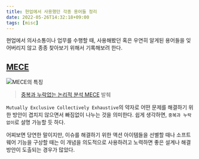 ```yaml
---
title: 현업에서 사용했던 각종 용어들 정리
date: 2022-05-26T14:32:18+09:00
tags: [misc]
---
```


현업에서 의사소통이나 업무를 수행할 때, 사용해봤던 혹은 우연히 알게된 용어들을 잊어버리지 않고 종종 찾아보기 위해서 기록해보려 한다.

## [MECE](https://ko.wikipedia.org/wiki/MECE)

![MECE의 특징](https://img1.daumcdn.net/thumb/R1280x0/?scode=mtistory2&fname=https%3A%2F%2Fk.kakaocdn.net%2Fdn%2FbYCnyj%2FbtqJOzL4NOj%2F8agJdkErNXz8GC58hNZttk%2Fimg.png)
> [중복과 누락없는 논리적 분석 MECE](https://techness.tistory.com/m/entry/%EC%A4%91%EB%B3%B5%EA%B3%BC-%EB%88%84%EB%9D%BD%EC%97%86%EB%8A%94-%EB%85%BC%EB%A6%AC%EC%A0%81-%EB%B6%84%EC%84%9D-MECE) 발췌

`Mutually Exclusive Collectively Exhaustive`의 약자로 어떤 문제를 해결하기 위한 방안이 겹치지 않으면서 빠짐없이 나누는 것을 의미한다. 쉽게 생각하면, `중복과 누락 없이`로 설명 가능할 듯 하다.

어찌보면 당연한 말이지만, 이슈를 해결하기 위한 액션 아이템들을 선별할 때나 소프트웨어 기능을 구상할 때는 이 개념을 의도적으로 사용하려고 노력하면 좋은 설계나 해결 방안이 도출되는 경우가 많았다.
